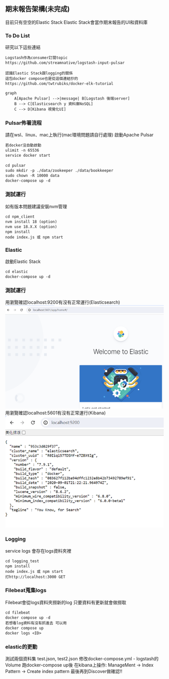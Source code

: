 ## 期末報告架構(未完成)
目前只有空空的Elastic Stack
Elastic Stack會當作期末報告的UI和資料庫
### To Do List
研究以下這些連結
```
Logstash作為consumer訂閱topic
https://github.com/streamnative/logstash-input-pulsar

認識Elastic Stack跟logging的關係
這包docker compose也是從這個連結抄的
https://github.com/twtrubiks/docker-elk-tutorial
```
```mermaid
graph
    A[Apache Pulsar] -->|message| B[Logstash 後端server]
    B --> C[Elasticsearch y 資料庫NoSQL]
    C --> D[Kibana 視覺化UI]
```

### Pulsar佈署流程
請在wsl、linux、mac上執行(mac環境問題請自行處理)
啟動Apache Pulsar
```
若docker沒自動啟動
ulimit -n 65536
service docker start

cd pulsar
sudo mkdir -p ./data/zookeeper ./data/bookkeeper
sudo chown -R 10000 data
docker-compose up -d
```
### 測試運行
如有版本問題建議安裝nvm管理
```
cd npm_client
nvm install 18 (option)
nvm use 18.X.X (option)
npm install
node index.js 或 npm start
```

### Elastic
啟動Elastic Stack
```
cd elastic
docker-compose up -d
```
### 測試運行
用瀏覽確認localhost:9200有沒有正常運行(Elasticsearch)
![alt text](README_image/imageE.png)
用瀏覽確認localhost:5601有沒有正常運行(Kibana)
![alt text](README_image/imageK.png)

### Logging
service logs 會存在logs資料夾裡
```
cd logging_test
npm install
node index.js 或 npm start
打http://localhost:3000 GET
```

### Filebeat蒐集logs
Filebeat會從logs資料夾撈新的log
只要資料有更新就會做撈取
```
cd filebeat
docker compose up -d
若想看log資料有沒有抓進去 可以用
docker compose up
docker logs <ID>
```
### elastic的更動
測試兩個資料集 test.json, test2.json
修改docker-compose.yml - logstash的Volume
跑docker-compose up後
在kibana上操作: ManageMent -> Index Pattern -> Create index pattern
最後再到Discover做確認!!
